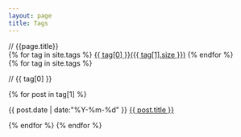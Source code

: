 ```yaml
---
layout: page
title: Tags
---
```


<div class='cloud comment'>// {{page.title}}<br>
{% for tag in site.tags %}
  <a href="#{{ tag[0] }}" title="{{ tag[0] }}" rel="{{ tag[1].size }}">{{ tag[0] }}({{ tag[1].size }})</a>
{% endfor %}
</div>

<div class="listing">
{% for tag in site.tags %}
  <p class="listing-seperator comment" id="{{ tag[0] }}">// {{ tag[0] }}</p>
{% for post in tag[1] %}
  <p class="listing-item">
    <span>
      <time datetime="{{ post.date | date:"%Y-%m-%d" }}">{{ post.date | date:"%Y-%m-%d" }}</time>
    </span>
    <a href="{{ post.url }}" title="{{ post.title }}">{{ post.title }}</a>
  </p>
{% endfor %}
{% endfor %}
</div>
